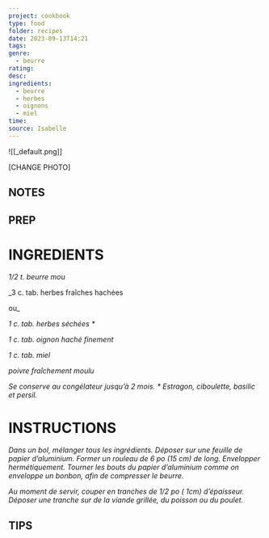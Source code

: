 ```yaml
---
project: cookbook
type: food
folder: recipes
date: 2023-09-13T14:21
tags: 
genre:
  - beurre
rating: 
desc: 
ingredients:
  - beurre
  - herbes
  - oignons
  - miel
time: 
source: Isabelle
---
```


![[_default.png]]

[CHANGE PHOTO]


## NOTES




## PREP


# INGREDIENTS

_1/2 t. beurre mou_

_3 c. tab. herbes fraîches hachées 

ou_

_1 c. tab. herbes séchées *_

_1 c. tab. oignon haché finement_

_1 c. tab. miel_

_poivre fraîchement moulu_

_Se conserve au congélateur jusqu’à 2 mois._
_* Estragon, ciboulette, basilic et persil._



# INSTRUCTIONS

_Dans un bol, mélanger tous les ingrédients._
_Déposer sur une feuille de papier d’aluminium._
_Former un rouleau de 6 po (15 cm) de long._
_Envelopper hermétiquement. Tourner les bouts_
_du papier d’aluminium comme on enveloppe_
_un bonbon, afin de compresser le beurre._

_Au moment de servir, couper en tranches de_
_1/2 po ( 1cm) d’épaisseur. Déposer une tranche_
_sur de la viande grillée, du poisson ou_
_du poulet._



## TIPS



